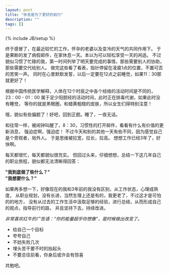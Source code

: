 ```yaml
---
layout: post
title: "休息是为了更好的前行"
description: ""
tags: []
---
```

{% include JB/setup %}

终于感冒了，在最近较忙的工作，怀孕的老婆以及变冷的天气的共同作用下。
于是果断的发了病假邮件，在家休息一天。本以为可以轻松享受一天的闲适。
不过貌似习惯了忙碌的我，第一时间列举了明天要完成的事情，那些需要别人的协助，那些需要交代给别人。
做完这些看了看表，指针停留在凌晨1点的位置，不置可否的苦笑一声。
同时在心里默默发誓，以后一定要在12点之前睡觉，如果11：30那就更好了！

根据中国传统医学解释，人体在12个时辰之中各个经络的活动时间是不同的，
23：00 - 01：00 属于足少阳胆经的活动时间，此时正在排毒代谢，如果此时没有睡觉，
等你的就是黑眼圈，和蜡黄粗糙的皮肤，所以女生们得特别注意！

哦，貌似有些偏题了！好吧，回到正题。睡了，一夜无话。

和往常一样，被闹钟叫醒了，8：30，习惯性的打开邮件，看看有什么有价值的更新消息，
强迫症啊，强迫症！
不过今天和别的其他一天有些不同，因为感觉自己是个旁观者，局外人。
于是思维被拉宽，拉长，拉高。
想想工作已经3年了，好快啊。

每天都很忙，每天都貌似很充实。
但回过头来，仔细想想，总结一下这几年自己的职业旅程，貌似都无法清晰得回答：

**"我到底做了些什么？"**   
**"我想要什么？"**

如果再多想一下，好像现在的我和3年前的我没有区别，从工作状态，心理成熟度，
从职业规划，没有长进，当然生理上还是有的，我更老了，不过这才是可怕的的地方，
没有从过去的工作生活中汲取足够的经验，进行总结，从而形成自己的观点，指导前行的路，
并且坚持下去，持续改进。

*非常喜欢红牛的广告语：“你的能量超乎你想像”，是时候做出改变了。*

>
  - 给自己一个目标   
  - 夸夸自己   
  - 不妨失败几次   
  - 埋头苦干要不时的抬起头   
  - 不要总往前看，你身后或许会有惊喜

共勉吧。